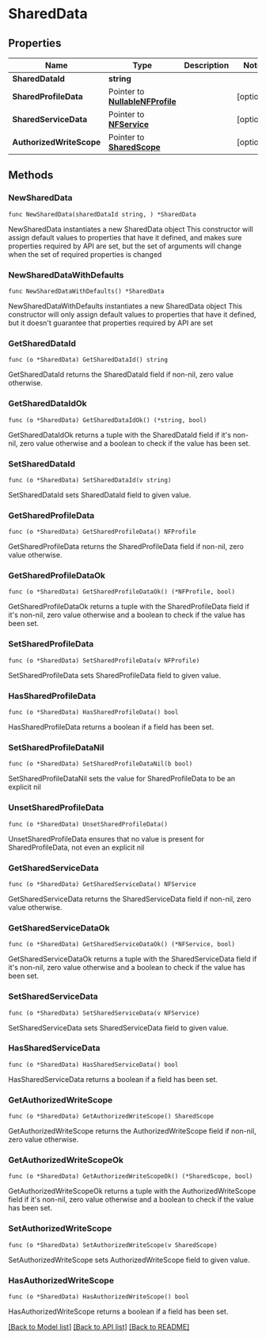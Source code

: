 # SharedData

## Properties

Name | Type | Description | Notes
------------ | ------------- | ------------- | -------------
**SharedDataId** | **string** |  | 
**SharedProfileData** | Pointer to [**NullableNFProfile**](NFProfile.md) |  | [optional] 
**SharedServiceData** | Pointer to [**NFService**](NFService.md) |  | [optional] 
**AuthorizedWriteScope** | Pointer to [**SharedScope**](SharedScope.md) |  | [optional] 

## Methods

### NewSharedData

`func NewSharedData(sharedDataId string, ) *SharedData`

NewSharedData instantiates a new SharedData object
This constructor will assign default values to properties that have it defined,
and makes sure properties required by API are set, but the set of arguments
will change when the set of required properties is changed

### NewSharedDataWithDefaults

`func NewSharedDataWithDefaults() *SharedData`

NewSharedDataWithDefaults instantiates a new SharedData object
This constructor will only assign default values to properties that have it defined,
but it doesn't guarantee that properties required by API are set

### GetSharedDataId

`func (o *SharedData) GetSharedDataId() string`

GetSharedDataId returns the SharedDataId field if non-nil, zero value otherwise.

### GetSharedDataIdOk

`func (o *SharedData) GetSharedDataIdOk() (*string, bool)`

GetSharedDataIdOk returns a tuple with the SharedDataId field if it's non-nil, zero value otherwise
and a boolean to check if the value has been set.

### SetSharedDataId

`func (o *SharedData) SetSharedDataId(v string)`

SetSharedDataId sets SharedDataId field to given value.


### GetSharedProfileData

`func (o *SharedData) GetSharedProfileData() NFProfile`

GetSharedProfileData returns the SharedProfileData field if non-nil, zero value otherwise.

### GetSharedProfileDataOk

`func (o *SharedData) GetSharedProfileDataOk() (*NFProfile, bool)`

GetSharedProfileDataOk returns a tuple with the SharedProfileData field if it's non-nil, zero value otherwise
and a boolean to check if the value has been set.

### SetSharedProfileData

`func (o *SharedData) SetSharedProfileData(v NFProfile)`

SetSharedProfileData sets SharedProfileData field to given value.

### HasSharedProfileData

`func (o *SharedData) HasSharedProfileData() bool`

HasSharedProfileData returns a boolean if a field has been set.

### SetSharedProfileDataNil

`func (o *SharedData) SetSharedProfileDataNil(b bool)`

 SetSharedProfileDataNil sets the value for SharedProfileData to be an explicit nil

### UnsetSharedProfileData
`func (o *SharedData) UnsetSharedProfileData()`

UnsetSharedProfileData ensures that no value is present for SharedProfileData, not even an explicit nil
### GetSharedServiceData

`func (o *SharedData) GetSharedServiceData() NFService`

GetSharedServiceData returns the SharedServiceData field if non-nil, zero value otherwise.

### GetSharedServiceDataOk

`func (o *SharedData) GetSharedServiceDataOk() (*NFService, bool)`

GetSharedServiceDataOk returns a tuple with the SharedServiceData field if it's non-nil, zero value otherwise
and a boolean to check if the value has been set.

### SetSharedServiceData

`func (o *SharedData) SetSharedServiceData(v NFService)`

SetSharedServiceData sets SharedServiceData field to given value.

### HasSharedServiceData

`func (o *SharedData) HasSharedServiceData() bool`

HasSharedServiceData returns a boolean if a field has been set.

### GetAuthorizedWriteScope

`func (o *SharedData) GetAuthorizedWriteScope() SharedScope`

GetAuthorizedWriteScope returns the AuthorizedWriteScope field if non-nil, zero value otherwise.

### GetAuthorizedWriteScopeOk

`func (o *SharedData) GetAuthorizedWriteScopeOk() (*SharedScope, bool)`

GetAuthorizedWriteScopeOk returns a tuple with the AuthorizedWriteScope field if it's non-nil, zero value otherwise
and a boolean to check if the value has been set.

### SetAuthorizedWriteScope

`func (o *SharedData) SetAuthorizedWriteScope(v SharedScope)`

SetAuthorizedWriteScope sets AuthorizedWriteScope field to given value.

### HasAuthorizedWriteScope

`func (o *SharedData) HasAuthorizedWriteScope() bool`

HasAuthorizedWriteScope returns a boolean if a field has been set.


[[Back to Model list]](../README.md#documentation-for-models) [[Back to API list]](../README.md#documentation-for-api-endpoints) [[Back to README]](../README.md)



